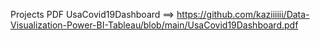 Projects PDF 
UsaCovid19Dashboard ==> https://github.com/kaziiiiii/Data-Visualization-Power-BI-Tableau/blob/main/UsaCovid19Dashboard.pdf 


